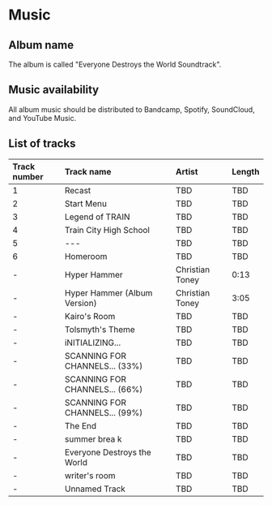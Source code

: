 # Music
## Album name
The album is called "Everyone Destroys the World Soundtrack".

## Music availability
All album music should be distributed to Bandcamp, Spotify, SoundCloud, and YouTube Music.

## List of tracks
| Track number | Track name | Artist | Length | 
| :- | :- | :- | :- |
| 1 | Recast | TBD | TBD |
| 2 | Start Menu | TBD | TBD |
| 3 | Legend of TRAIN | TBD | TBD |
| 4 | Train City High School | TBD | TBD |
| 5 | --- | TBD | TBD |
| 6 | Homeroom | TBD | TBD |
| - | Hyper Hammer | Christian Toney | 0:13 |
| - | Hyper Hammer (Album Version) | Christian Toney | 3:05 |
| - | Kairo's Room | TBD | TBD |
| - | Tolsmyth's Theme | TBD | TBD |
| - | iNITIALIZING... | TBD | TBD |
| - | SCANNING FOR CHANNELS... (33%) | TBD | TBD |
| - | SCANNING FOR CHANNELS... (66%) | TBD | TBD |
| - | SCANNING FOR CHANNELS... (99%) | TBD | TBD |
| - | The End | TBD | TBD | 
| - | summer brea k | TBD | TBD |
| - | Everyone Destroys the World | TBD | TBD |
| - | writer's room | TBD | TBD |
| - | Unnamed Track | TBD | TBD |
